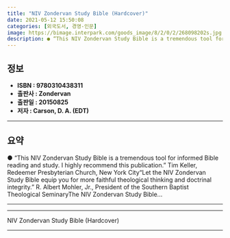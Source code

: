 ```yaml
---
title: "NIV Zondervan Study Bible (Hardcover)"
date: 2021-05-12 15:50:08
categories: [외국도서, 경영-인문]
image: https://bimage.interpark.com/goods_image/8/2/0/2/268098202s.jpg
description: ● “This NIV Zondervan Study Bible is a tremendous tool for informed Bible reading and study. I highly recommend this publication.” Tim Keller, Redeemer Presbyt
---
```


## **정보**

- **ISBN : 9780310438311**
- **출판사 : Zondervan**
- **출판일 : 20150825**
- **저자 : Carson, D. A. (EDT)**

------



## **요약**

●  “This NIV Zondervan Study Bible is a tremendous tool for informed Bible reading and study. I highly recommend this publication.” Tim Keller, Redeemer Presbyterian Church, New York City“Let the NIV Zondervan Study Bible equip you for more faithful theological thinking and doctrinal integrity.” R. Albert Mohler, Jr., President of the Southern Baptist Theological SeminaryThe NIV Zondervan Study Bible...

------



------


NIV Zondervan Study Bible (Hardcover) 

------


